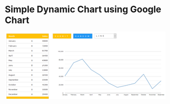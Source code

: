 # Simple Dynamic Chart using Google Chart
![Simple Google Chart](https://raw.githubusercontent.com/arixwap/simple-google-chart/master/assets/img/simple-google-chart.png)
